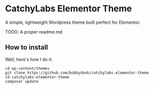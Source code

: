 # CatchyLabs Elementor Theme

A simple, lightweight Wordpress theme built perfect for Elementor. 

TODO: A proper readme.md

## How to install

Well, here's how I do it:

```
cd wp-content/themes
git clone https://github.com/bobbydank/catchylabs-elementor-theme
cd catchylabs-elementor-theme
composer update
```